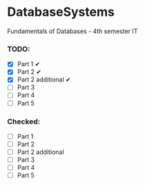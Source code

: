 # DatabaseSystems
Fundamentals of Databases - 4th semester IT

### TODO:
- [x] Part 1 ✔
- [x] Part 2 ✔
- [x] Part 2 additional ✔
- [ ] Part 3 
- [ ] Part 4
- [ ] Part 5

### Checked:
- [ ] Part 1
- [ ] Part 2
- [ ] Part 2 additional
- [ ] Part 3
- [ ] Part 4
- [ ] Part 5
